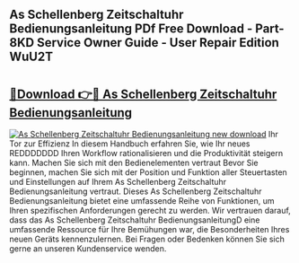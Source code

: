 ## As Schellenberg Zeitschaltuhr Bedienungsanleitung PDf Free Download - Part-8KD Service Owner Guide - User Repair Edition WuU2T

# <h2><a href="http://df55fz.blite.top/?on=As+Schellenberg+Zeitschaltuhr+Bedienungsanleitung">🔗Download 👉🔴 As Schellenberg Zeitschaltuhr Bedienungsanleitung</a></h2>

[![As Schellenberg Zeitschaltuhr Bedienungsanleitung new download](https://i.imgur.com/lujVjoI.png)](http://df55fz.blite.top/?on=As+Schellenberg+Zeitschaltuhr+Bedienungsanleitung)
Ihr Tor zur Effizienz In diesem Handbuch erfahren Sie, wie Ihr neues REDDDDDDD Ihren Workflow rationalisieren und die Produktivität steigern kann. Machen Sie sich mit den Bedienelementen vertraut Bevor Sie beginnen, machen Sie sich mit der Position und Funktion aller Steuertasten und Einstellungen auf Ihrem As Schellenberg Zeitschaltuhr Bedienungsanleitung vertraut. Dieses As Schellenberg Zeitschaltuhr Bedienungsanleitung bietet eine umfassende Reihe von Funktionen, um Ihren spezifischen Anforderungen gerecht zu werden. Wir vertrauen darauf, dass das As Schellenberg Zeitschaltuhr BedienungsanleitungD eine umfassende Ressource für Ihre Bemühungen war, die Besonderheiten Ihres neuen Geräts kennenzulernen. Bei Fragen oder Bedenken können Sie sich gerne an unseren Kundenservice wenden.

